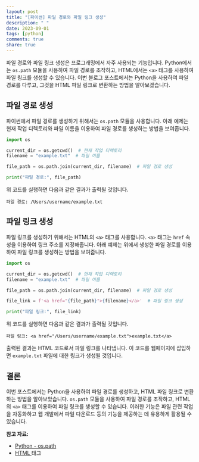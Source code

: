 ```yaml
---
layout: post
title: "[파이썬] 파일 경로와 파일 링크 생성"
description: " "
date: 2023-09-01
tags: [python]
comments: true
share: true
---
```


파일 경로와 파일 링크 생성은 프로그래밍에서 자주 사용되는 기능입니다. Python에서는 `os.path` 모듈을 사용하여 파일 경로를 조작하고, HTML에서는 `<a>` 태그를 사용하여 파일 링크를 생성할 수 있습니다. 이번 블로그 포스트에서는 Python을 사용하여 파일 경로를 다루고, 그것을 HTML 파일 링크로 변환하는 방법을 알아보겠습니다.

## 파일 경로 생성

파이썬에서 파일 경로를 생성하기 위해서는 `os.path` 모듈을 사용합니다. 아래 예제는 현재 작업 디렉토리와 파일 이름을 이용하여 파일 경로를 생성하는 방법을 보여줍니다.

```python
import os

current_dir = os.getcwd()  # 현재 작업 디렉토리
filename = "example.txt"  # 파일 이름

file_path = os.path.join(current_dir, filename)  # 파일 경로 생성

print("파일 경로:", file_path)
```

위 코드를 실행하면 다음과 같은 결과가 출력될 것입니다.

```
파일 경로: /Users/username/example.txt
```

## 파일 링크 생성

파일 링크를 생성하기 위해서는 HTML의 `<a>` 태그를 사용합니다. `<a>` 태그는 `href` 속성을 이용하여 링크 주소를 지정해줍니다. 아래 예제는 위에서 생성한 파일 경로를 이용하여 파일 링크를 생성하는 방법을 보여줍니다.

```python
import os

current_dir = os.getcwd()  # 현재 작업 디렉토리
filename = "example.txt"  # 파일 이름

file_path = os.path.join(current_dir, filename)  # 파일 경로 생성

file_link = f'<a href="{file_path}">{filename}</a>'  # 파일 링크 생성

print("파일 링크:", file_link)
```

위 코드를 실행하면 다음과 같은 결과가 출력될 것입니다.

```
파일 링크: <a href="/Users/username/example.txt">example.txt</a>
```

출력된 결과는 HTML 코드로서 파일 링크를 나타냅니다. 이 코드를 웹페이지에 삽입하면 `example.txt` 파일에 대한 링크가 생성될 것입니다.

## 결론

이번 포스트에서는 Python을 사용하여 파일 경로를 생성하고, HTML 파일 링크로 변환하는 방법을 알아보았습니다. `os.path` 모듈을 사용하여 파일 경로를 조작하고, HTML의 `<a>` 태그를 이용하여 파일 링크를 생성할 수 있습니다. 이러한 기능은 파일 관련 작업을 자동화하고 웹 개발에서 파일 다운로드 등의 기능을 제공하는 데 유용하게 활용될 수 있습니다.

**참고 자료:**
- [Python - os.path](https://docs.python.org/3/library/os.path.html)
- [HTML <a> 태그](https://developer.mozilla.org/ko/docs/Web/HTML/Element/a)